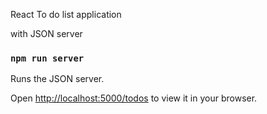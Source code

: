 React To do list application

with JSON server

### `npm run server`

Runs the JSON server.

Open [http://localhost:5000/todos](http://localhost:5000/todos) to view it in your browser.
